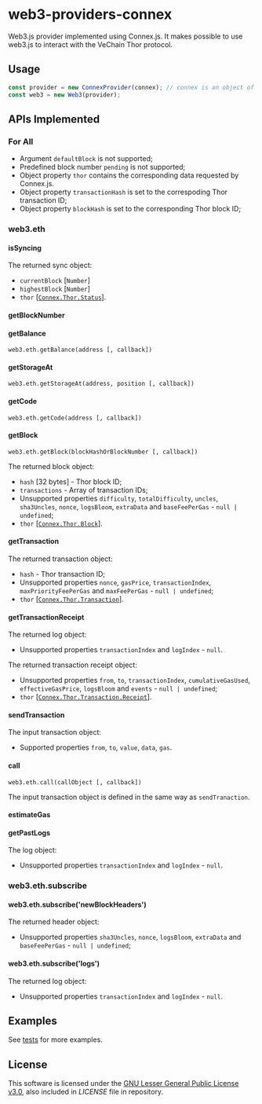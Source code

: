 # web3-providers-connex
Web3.js provider implemented using Connex.js. It makes possible to use web3.js to interact with the VeChain Thor protocol.
## Usage
```ts
const provider = new ConnexProvider(connex); // connex is an object of Connex
const web3 = new Web3(provider);
```
## APIs Implemented
### For All
* Argument `defaultBlock` is not supported;
* Predefined block number `pending` is not supported;
* Object property `thor` contains the corresponding data requested by Connex.js.
* Object property `transactionHash` is set to the correspoding Thor transaction ID;
* Object property `blockHash` is set to the corresponding Thor block ID;
### web3.eth
#### isSyncing
The returned sync object:

* `currentBlock` [`Number`]
* `highestBlock` [`Number`]
* `thor` [[`Connex.Thor.Status`](https://docs.vechain.org/connex/api.html#thor-status)].

#### getBlockNumber
#### getBalance
```
web3.eth.getBalance(address [, callback])
```

#### getStorageAt
```
web3.eth.getStorageAt(address, position [, callback])
```

#### getCode
```
web3.eth.getCode(address [, callback])
```

#### getBlock
```
web3.eth.getBlock(blockHashOrBlockNumber [, callback])
```

The returned block object:

* `hash` [32 bytes] - Thor block ID;
* `transactions` - Array of transaction IDs;
* Unsupported properties `difficulty`, `totalDifficulty`, `uncles`, `sha3Uncles`, `nonce`, `logsBloom`, `extraData` and `baseFeePerGas` - `null | undefined`;
* `thor` [[`Connex.Thor.Block`](https://docs.vechain.org/connex/api.html#thor-block)].

#### getTransaction
The returned transaction object:
* `hash` - Thor transaction ID;
* Unsupported properties `nonce`, `gasPrice`, `transactionIndex`, `maxPriorityFeePerGas` and `maxFeePerGas` - `null | undefined`;
* `thor` [[`Connex.Thor.Transaction`](https://docs.vechain.org/connex/api.html#thor-transaction)].

#### getTransactionReceipt
The returned log object:
* Unsupported properties `transactionIndex` and `logIndex` - `null`.

The returned transaction receipt object:
* Unsupported properties `from`, `to`, `transactionIndex`, `cumulativeGasUsed`, `effectiveGasPrice`, `logsBloom` and `events` - `null | undefined`;
* `thor` [[`Connex.Thor.Transaction.Receipt`](https://docs.vechain.org/connex/api.html#thor-receipt)].  

#### sendTransaction
The input transaction object:
* Supported properties `from`, `to`, `value`, `data`, `gas`. 

#### call
```
web3.eth.call(callObject [, callback])
```
The input transaction object is defined in the same way as `sendTranaction`.

#### estimateGas

#### getPastLogs
The log object:
* Unsupported properties `transactionIndex` and `logIndex` - `null`.

### web3.eth.subscribe
#### web3.eth.subscribe('newBlockHeaders')
The returned header object:
* Unsupported properties `sha3Uncles`, `nonce`, `logsBloom`, `extraData` and `baseFeePerGas` - `null | undefined`;
#### web3.eth.subscribe('logs')
The returned log object:
* Unsupported properties `transactionIndex` and `logIndex` - `null`.

## Examples
See [tests](https://github.com/zzGHzz/web3-providers-connex/tree/main/test) for more examples.

## License
This software is licensed under the
[GNU Lesser General Public License v3.0](https://www.gnu.org/licenses/lgpl-3.0.html), also included
in *LICENSE* file in repository.
